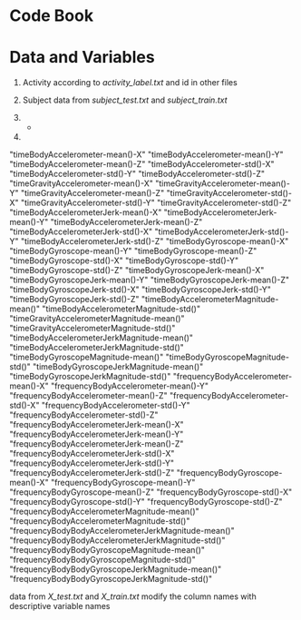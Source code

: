Code Book
=================================

# Data and Variables
1. Activity
according to *activity\_label.txt* and id in other files

2. Subject
data from *subject\_test.txt* and *subject\_train.txt*

3. - 
68. 
"timeBodyAccelerometer-mean()-X" "timeBodyAccelerometer-mean()-Y" "timeBodyAccelerometer-mean()-Z" "timeBodyAccelerometer-std()-X" "timeBodyAccelerometer-std()-Y" "timeBodyAccelerometer-std()-Z" "timeGravityAccelerometer-mean()-X" "timeGravityAccelerometer-mean()-Y" "timeGravityAccelerometer-mean()-Z" "timeGravityAccelerometer-std()-X" "timeGravityAccelerometer-std()-Y" "timeGravityAccelerometer-std()-Z" "timeBodyAccelerometerJerk-mean()-X" "timeBodyAccelerometerJerk-mean()-Y" "timeBodyAccelerometerJerk-mean()-Z" "timeBodyAccelerometerJerk-std()-X" "timeBodyAccelerometerJerk-std()-Y" "timeBodyAccelerometerJerk-std()-Z" "timeBodyGyroscope-mean()-X" "timeBodyGyroscope-mean()-Y" "timeBodyGyroscope-mean()-Z" "timeBodyGyroscope-std()-X" "timeBodyGyroscope-std()-Y" "timeBodyGyroscope-std()-Z" "timeBodyGyroscopeJerk-mean()-X" "timeBodyGyroscopeJerk-mean()-Y" "timeBodyGyroscopeJerk-mean()-Z" "timeBodyGyroscopeJerk-std()-X" "timeBodyGyroscopeJerk-std()-Y" "timeBodyGyroscopeJerk-std()-Z" "timeBodyAccelerometerMagnitude-mean()" "timeBodyAccelerometerMagnitude-std()" "timeGravityAccelerometerMagnitude-mean()" "timeGravityAccelerometerMagnitude-std()" "timeBodyAccelerometerJerkMagnitude-mean()" "timeBodyAccelerometerJerkMagnitude-std()" "timeBodyGyroscopeMagnitude-mean()" "timeBodyGyroscopeMagnitude-std()" "timeBodyGyroscopeJerkMagnitude-mean()" "timeBodyGyroscopeJerkMagnitude-std()" "frequencyBodyAccelerometer-mean()-X" "frequencyBodyAccelerometer-mean()-Y" "frequencyBodyAccelerometer-mean()-Z" "frequencyBodyAccelerometer-std()-X" "frequencyBodyAccelerometer-std()-Y" "frequencyBodyAccelerometer-std()-Z" "frequencyBodyAccelerometerJerk-mean()-X" "frequencyBodyAccelerometerJerk-mean()-Y" "frequencyBodyAccelerometerJerk-mean()-Z" "frequencyBodyAccelerometerJerk-std()-X" "frequencyBodyAccelerometerJerk-std()-Y" "frequencyBodyAccelerometerJerk-std()-Z" "frequencyBodyGyroscope-mean()-X" "frequencyBodyGyroscope-mean()-Y" "frequencyBodyGyroscope-mean()-Z" "frequencyBodyGyroscope-std()-X" "frequencyBodyGyroscope-std()-Y" "frequencyBodyGyroscope-std()-Z" "frequencyBodyAccelerometerMagnitude-mean()" "frequencyBodyAccelerometerMagnitude-std()" "frequencyBodyBodyAccelerometerJerkMagnitude-mean()" "frequencyBodyBodyAccelerometerJerkMagnitude-std()" "frequencyBodyBodyGyroscopeMagnitude-mean()" "frequencyBodyBodyGyroscopeMagnitude-std()" "frequencyBodyBodyGyroscopeJerkMagnitude-mean()" "frequencyBodyBodyGyroscopeJerkMagnitude-std()"

data from *X\_test.txt* and *X\_train.txt*
modify the column names with descriptive variable names
